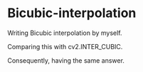 # Bicubic-interpolation

Writing Bicubic interpolation by myself.

Comparing this with cv2.INTER_CUBIC.

Consequently, having the same answer.
